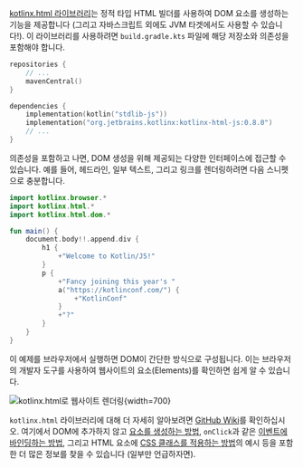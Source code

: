 [//]: # (title: 타입 안전 HTML DSL)

[kotlinx.html 라이브러리](https://www.github.com/kotlin/kotlinx.html)는 정적 타입 HTML 빌더를 사용하여 DOM 요소를 생성하는 기능을 제공합니다 (그리고 자바스크립트 외에도 JVM 타겟에서도 사용할 수 있습니다!). 이 라이브러리를 사용하려면 `build.gradle.kts` 파일에 해당 저장소와 의존성을 포함해야 합니다.

```kotlin
repositories {
    // ...
    mavenCentral()
}

dependencies {
    implementation(kotlin("stdlib-js"))
    implementation("org.jetbrains.kotlinx:kotlinx-html-js:0.8.0")
    // ...
}
```

의존성을 포함하고 나면, DOM 생성을 위해 제공되는 다양한 인터페이스에 접근할 수 있습니다. 예를 들어, 헤드라인, 일부 텍스트, 그리고 링크를 렌더링하려면 다음 스니펫으로 충분합니다.

```kotlin
import kotlinx.browser.*
import kotlinx.html.*
import kotlinx.html.dom.*

fun main() {
    document.body!!.append.div {
        h1 {
            +"Welcome to Kotlin/JS!"
        }
        p {
            +"Fancy joining this year's "
            a("https://kotlinconf.com/") {
                +"KotlinConf"
            }
            +"?"
        }
    }
}
```

이 예제를 브라우저에서 실행하면 DOM이 간단한 방식으로 구성됩니다. 이는 브라우저의 개발자 도구를 사용하여 웹사이트의 요소(Elements)를 확인하면 쉽게 알 수 있습니다.

![kotlinx.html로 웹사이트 렌더링](rendering-example.png){width=700}

`kotlinx.html` 라이브러리에 대해 더 자세히 알아보려면 [GitHub Wiki](https://github.com/Kotlin/kotlinx.html/wiki/Getting-started)를 확인하십시오. 여기에서 DOM에 추가하지 않고 [요소를 생성하는 방법](https://github.com/Kotlin/kotlinx.html/wiki/DOM-trees), `onClick`과 같은 [이벤트에 바인딩하는 방법](https://github.com/Kotlin/kotlinx.html/wiki/Events), 그리고 HTML 요소에 [CSS 클래스를 적용하는 방법](https://github.com/Kotlin/kotlinx.html/wiki/Elements-CSS-classes)의 예시 등을 포함한 더 많은 정보를 찾을 수 있습니다 (일부만 언급하자면).